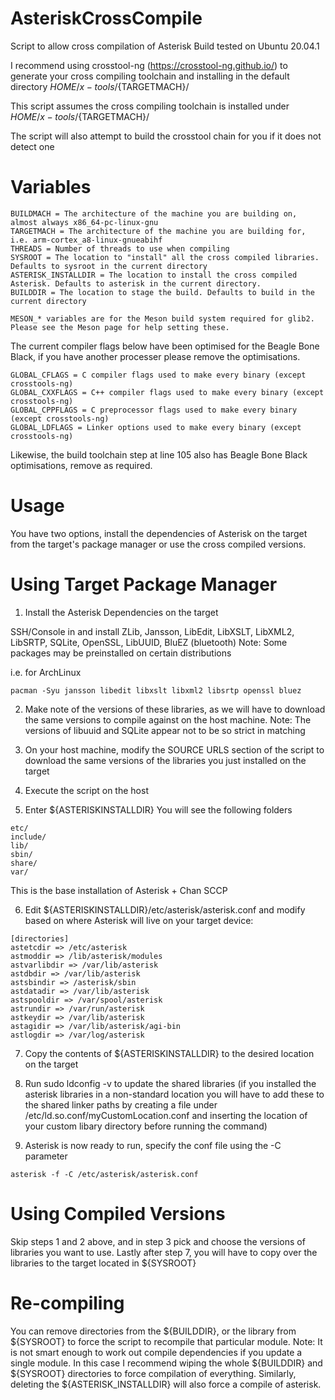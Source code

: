 # AsteriskCrossCompile
Script to allow cross compilation of Asterisk
Build tested on Ubuntu 20.04.1

I recommend using crosstool-ng (https://crosstool-ng.github.io/) to generate your cross compiling toolchain and installing in the default directory
${HOME}/x-tools/${TARGETMACH}/

This script assumes the cross compiling toolchain is installed under
${HOME}/x-tools/${TARGETMACH}/

The script will also attempt to build the crosstool chain for you if it does not detect one

# Variables
```
BUILDMACH = The architecture of the machine you are building on, almost always x86_64-pc-linux-gnu
TARGETMACH = The architecture of the machine you are building for, i.e. arm-cortex_a8-linux-gnueabihf
THREADS = Number of threads to use when compiling
SYSROOT = The location to "install" all the cross compiled libraries. Defaults to sysroot in the current directory
ASTERISK_INSTALLDIR = The location to install the cross compiled Asterisk. Defaults to asterisk in the current directory.
BUILDDIR = The location to stage the build. Defaults to build in the current directory
```
```
MESON_* variables are for the Meson build system required for glib2. Please see the Meson page for help setting these.
```
The current compiler flags below have been optimised for the Beagle Bone Black, if you have another processer please remove the optimisations.
```
GLOBAL_CFLAGS = C compiler flags used to make every binary (except crosstools-ng)
GLOBAL_CXXFLAGS = C++ compiler flags used to make every binary (except crosstools-ng)
GLOBAL_CPPFLAGS = C preprocessor flags used to make every binary (except crosstools-ng)
GLOBAL_LDFLAGS = Linker options used to make every binary (except crosstools-ng)
```
Likewise, the build toolchain step at line 105 also has Beagle Bone Black optimisations, remove as required.

# Usage
You have two options, install the dependencies of Asterisk on the target from the target's package manager or use the cross compiled versions.

# Using Target Package Manager
1. Install the Asterisk Dependencies on the target

SSH/Console in and install ZLib, Jansson, LibEdit, LibXSLT, LibXML2, LibSRTP, SQLite, OpenSSL, LibUUID, BluEZ (bluetooth)
Note: Some packages may be preinstalled on certain distributions

i.e. for ArchLinux
```
pacman -Syu jansson libedit libxslt libxml2 libsrtp openssl bluez
```

2. Make note of the versions of these libraries, as we will have to download the same versions to compile against on the host machine.
Note: The versions of libuuid and SQLite appear not to be so strict in matching

3. On your host machine, modify the SOURCE URLS section of the script to download the same versions of the libraries you just installed on the target

4. Execute the script on the host

5. Enter ${ASTERISKINSTALLDIR}
You will see the following folders
```
etc/
include/
lib/
sbin/
share/
var/
```
This is the base installation of Asterisk + Chan SCCP

6. Edit ${ASTERISKINSTALLDIR}/etc/asterisk/asterisk.conf and modify based on where Asterisk will live on your target device:
```
[directories]
astetcdir => /etc/asterisk
astmoddir => /lib/asterisk/modules
astvarlibdir => /var/lib/asterisk
astdbdir => /var/lib/asterisk
astsbindir => /asterisk/sbin
astdatadir => /var/lib/asterisk
astspooldir => /var/spool/asterisk
astrundir => /var/run/asterisk
astkeydir => /var/lib/asterisk
astagidir => /var/lib/asterisk/agi-bin
astlogdir => /var/log/asterisk
```
7. Copy the contents of ${ASTERISKINSTALLDIR} to the desired location on the target

8. Run sudo ldconfig -v to update the shared libraries (if you installed the asterisk libraries in a non-standard location you will have to add these to the shared linker paths by creating a file under /etc/ld.so.conf/myCustomLocation.conf and inserting the location of your custom libary directory before running the command)

9. Asterisk is now ready to run, specify the conf file using the -C parameter
```
asterisk -f -C /etc/asterisk/asterisk.conf
```

# Using Compiled Versions

Skip steps 1 and 2 above, and in step 3 pick and choose the versions of libraries you want to use.
Lastly after step 7, you will have to copy over the libraries to the target located in ${SYSROOT}

# Re-compiling
You can remove directories from the ${BUILDDIR}, or the library from ${SYSROOT} to force the script to recompile that particular module.
Note: It is not smart enough to work out compile dependencies if you update a single module. In this case I recommend wiping the whole ${BUILDDIR} and ${SYSROOT} directories to force compilation of everything. Similarly, deleting the ${ASTERISK_INSTALLDIR} will also force a compile of asterisk.
